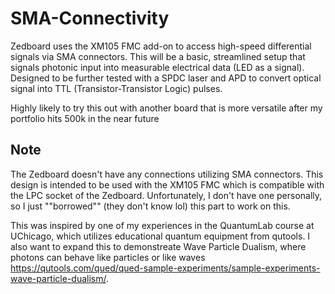 # SMA-Connectivity
Zedboard uses the XM105 FMC add-on to access high-speed differential signals via SMA connectors. This will be a basic, streamlined setup that signals photonic input into measurable electrical data (LED as a signal). Designed to be further tested with a SPDC laser and APD to convert optical signal into TTL (Transistor-Transistor Logic) pulses.

Highly likely to try this out with another board that is more versatile after my portfolio hits 500k in the near future

## Note
The Zedboard doesn't have any connections utilizing SMA connectors. This design is intended to be used with the XM105 FMC which is compatible with the LPC socket of the Zedboard. Unfortunately, I don't have one personally, so I just ""borrowed"" (they don't know lol) this part to work on this.

This was inspired by one of my experiences in the QuantumLab course at UChicago, which utilizes educational quantum equipment from qutools. I also want to expand this to demonstreate Wave Particle Dualism, where photons can behave like particles or like waves https://qutools.com/qued/qued-sample-experiments/sample-experiments-wave-particle-dualism/.


